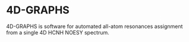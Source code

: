 # 4D-GRAPHS
4D-GRAPHS is software for automated all-atom resonances assignment from a single 4D HCNH NOESY spectrum.
